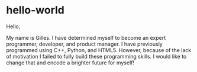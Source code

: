 # hello-world

Hello,

My name is Gilles. I have determined myself to become an expert programmer, developer, and product manager. I have previously programmed using C++, Python, and HTML5. However, because of the lack of motivation I failed to fully build these programming skills. I would like to change that and encode a brighter future for myself!

